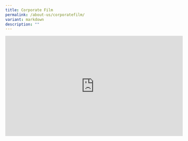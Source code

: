 ```yaml
---
title: Corporate Film
permalink: /about-us/corporatefilm/
variant: markdown
description: ""
---
```

<iframe allowfullscreen="" allow="accelerometer; autoplay; clipboard-write; encrypted-media; gyroscope; picture-in-picture; web-share" frameborder="0" title="YouTube video player" src="https://www.youtube.com/embed/jTsFhp91-Oc?si=B8wOXovFFVa19jli" height="315" width="560"></iframe>